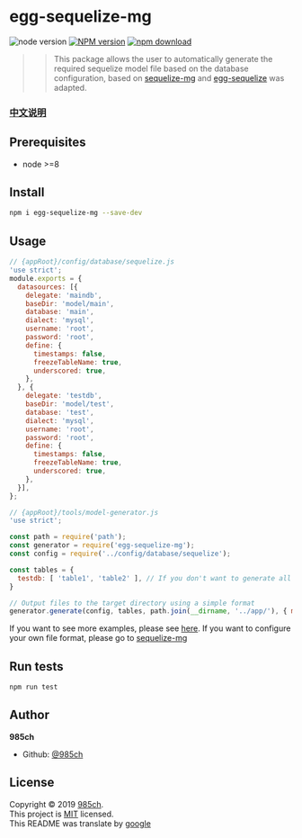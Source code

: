 # egg-sequelize-mg
![node version][node-image]
[![NPM version][npm-image]][npm-url]
[![npm download][download-image]][download-url]

[node-image]: https://img.shields.io/badge/node-%3E%3D8-blue.svg
[npm-image]: https://img.shields.io/npm/v/egg-sequelize-mg.svg?style=flat-square
[npm-url]: https://npmjs.org/package/egg-sequelize-mg
[download-image]: https://img.shields.io/npm/dm/egg-sequelize-mg.svg?style=flat-square
[download-url]: https://npmjs.org/package/egg-sequelize-mg

> > This package allows the user to automatically generate the required sequelize model file based on the database configuration, based on [sequelize-mg](https://github.com/985ch/sequelize-mg) and [egg-sequelize](https://github.com/eggjs/egg-sequelize) was adapted.

### [中文说明](./README.zh_CN.md)
## Prerequisites

- node &gt;=8

## Install

```sh
npm i egg-sequelize-mg --save-dev
```
## Usage
```js
// {appRoot}/config/database/sequelize.js
'use strict';
module.exports = {
  datasources: [{
    delegate: 'maindb',
    baseDir: 'model/main',
    database: 'main',
    dialect: 'mysql',
    username: 'root',
    password: 'root',
    define: {
      timestamps: false,
      freezeTableName: true,
      underscored: true,
    },
  }, {
    delegate: 'testdb',
    baseDir: 'model/test',
    database: 'test',
    dialect: 'mysql',
    username: 'root',
    password: 'root',
    define: {
      timestamps: false,
      freezeTableName: true,
      underscored: true,
    },
  }],
};
```
```js
// {appRoot}/tools/model-generator.js
'use strict';

const path = require('path');
const generator = require('egg-sequelize-mg');
const config = require('../config/database/sequelize');

const tables = {
  testdb: [ 'table1', 'table2' ], // If you don't want to generate all the tables in the database, configure the whitelist here.
}

// Output files to the target directory using a simple format
generator.generate(config, tables, path.join(__dirname, '../app/'), { mysql: generator.readMysql });
```
If you want to see more examples, please see [here](./test.js). If you want to configure your own file format, please go to [sequelize-mg](https://github.com/985ch/sequelize-mg)

## Run tests

```sh
npm run test
```

## Author

 **985ch**

* Github: [@985ch](https://github.com/985ch)

## License

Copyright © 2019 [985ch](https://github.com/985ch).<br />
This project is [MIT](https://github.com/985ch/egg-sequelize-mg/blob/master/LICENSE) licensed.<br />
This README was translate by [google](https://translate.google.cn)

